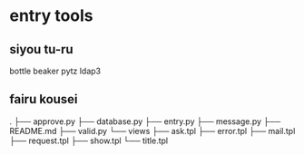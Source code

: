 # entry tools


## siyou tu-ru
  bottle
  beaker
  pytz
  ldap3

## fairu kousei
.
├── approve.py
├── database.py
├── entry.py
├── message.py
├── README.md
├── valid.py
└── views
    ├── ask.tpl
    ├── error.tpl
    ├── mail.tpl
    ├── request.tpl
    ├── show.tpl
    └── title.tpl
